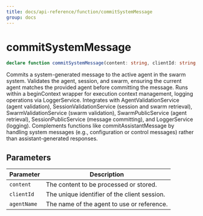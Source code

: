 ```yaml
---
title: docs/api-reference/function/commitSystemMessage
group: docs
---
```


# commitSystemMessage

```ts
declare function commitSystemMessage(content: string, clientId: string, agentName: string): Promise<void>;
```

Commits a system-generated message to the active agent in the swarm system.
Validates the agent, session, and swarm, ensuring the current agent matches the provided agent before committing the message.
Runs within a beginContext wrapper for execution context management, logging operations via LoggerService.
Integrates with AgentValidationService (agent validation), SessionValidationService (session and swarm retrieval),
SwarmValidationService (swarm validation), SwarmPublicService (agent retrieval), SessionPublicService (message committing),
and LoggerService (logging). Complements functions like commitAssistantMessage by handling system messages (e.g., configuration or control messages)
rather than assistant-generated responses.

## Parameters

| Parameter | Description |
|-----------|-------------|
| `content` | The content to be processed or stored. |
| `clientId` | The unique identifier of the client session. |
| `agentName` | The name of the agent to use or reference. |
